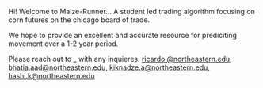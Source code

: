Hi! Welcome to Maize-Runner... A student led trading algorithm focusing on corn futures on the chicago board of trade.

We hope to provide an excellent and accurate resource for prediciting movement over a 1-2 year period. 

Please reach out to _ with any inquieres:
ricardo.@northeastern.edu,
bhatia.aad@northeastern.edu, 
kiknadze.a@northeastern.edu,
hashi.k@northeastern.edu
